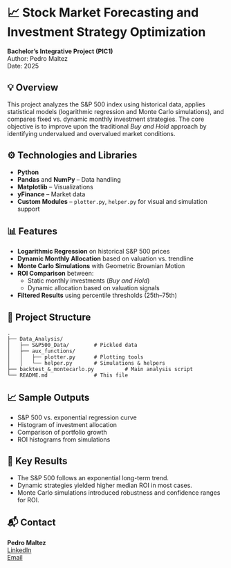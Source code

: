 # 📈 Stock Market Forecasting and Investment Strategy Optimization

**Bachelor’s Integrative Project (PIC1)**  
Author: Pedro Maltez  
Date: 2025

## 💡 Overview

This project analyzes the S&P 500 index using historical data, applies statistical models (logarithmic regression and Monte Carlo simulations), and compares fixed vs. dynamic monthly investment strategies. The core objective is to improve upon the traditional *Buy and Hold* approach by identifying undervalued and overvalued market conditions.

## ⚙️ Technologies and Libraries

- **Python**
- **Pandas** and **NumPy** – Data handling
- **Matplotlib** – Visualizations
- **yFinance** – Market data
- **Custom Modules** – `plotter.py`, `helper.py` for visual and simulation support

## 📊 Features

- **Logarithmic Regression** on historical S&P 500 prices
- **Dynamic Monthly Allocation** based on valuation vs. trendline
- **Monte Carlo Simulations** with Geometric Brownian Motion
- **ROI Comparison** between:
  - Static monthly investments (*Buy and Hold*)
  - Dynamic allocation based on valuation signals
- **Filtered Results** using percentile thresholds (25th–75th)

## 📁 Project Structure

```
.
├── Data_Analysis/
│   ├── S&P500_Data/        # Pickled data
│   ├── aux_functions/
│   │   ├── plotter.py      # Plotting tools
│   │   └── helper.py       # Simulations & helpers
├── backtest_&_montecarlo.py          # Main analysis script
└── README.md               # This file
```

## 📈 Sample Outputs

- S&P 500 vs. exponential regression curve
- Histogram of investment allocation
- Comparison of portfolio growth
- ROI histograms from simulations

## 📌 Key Results

- The S&P 500 follows an exponential long-term trend.
- Dynamic strategies yielded higher median ROI in most cases.
- Monte Carlo simulations introduced robustness and confidence ranges for ROI.

## 📬 Contact

**Pedro Maltez**  
[LinkedIn](https://www.linkedin.com/in/pedro-maltez-48a70915a/)  
[Email](mailto:pedromaltez16.1@gmail.com)
